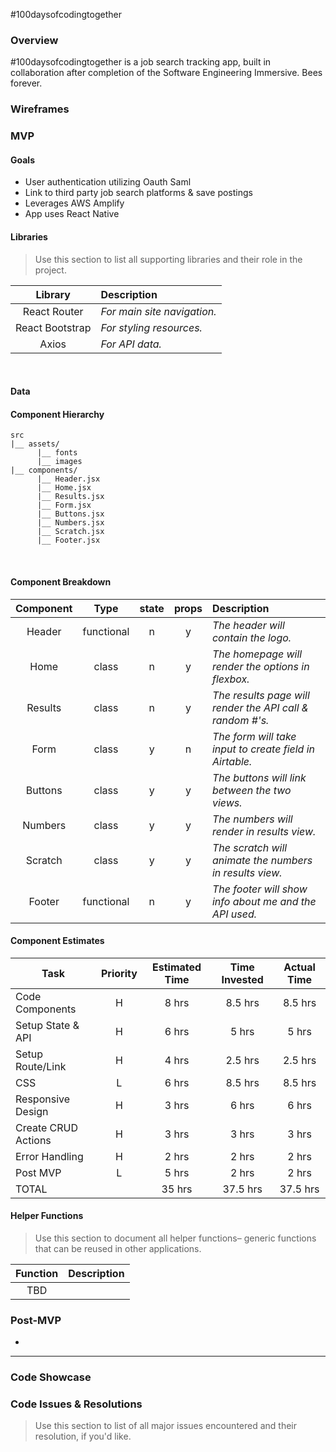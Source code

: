 #100daysofcodingtogether

### Overview 
#100daysofcodingtogether is a job search tracking app, built in collaboration after completion of the Software Engineering Immersive. Bees forever. 

### Wireframes

### MVP

#### Goals

- User authentication utilizing Oauth Saml
- Link to third party job search platforms & save postings 
- Leverages AWS Amplify
- App uses React Native

#### Libraries

> Use this section to list all supporting libraries and their role in the project.

|     Library     | Description                 |
| :-------------: | :-------------------------- |
|  React Router   | _For main site navigation._ |
| React Bootstrap | _For styling resources._    |
|      Axios      | _For API data._             |

<br>

#### Data



#### Component Hierarchy

```
src
|__ assets/
      |__ fonts
      |__ images
|__ components/
      |__ Header.jsx
      |__ Home.jsx
      |__ Results.jsx
      |__ Form.jsx
      |__ Buttons.jsx
      |__ Numbers.jsx
      |__ Scratch.jsx
      |__ Footer.jsx
```

<br>

#### Component Breakdown

| Component |    Type    | state | props | Description                                               |
| :-------: | :--------: | :---: | :---: | :-------------------------------------------------------- |
|  Header   | functional |   n   |   y   | _The header will contain the logo._                       |
|   Home    |   class    |   n   |   y   | _The homepage will render the options in flexbox._        |
|  Results  |   class    |   n   |   y   | _The results page will render the API call & random #'s._ |
|   Form    |   class    |   y   |   n   | _The form will take input to create field in Airtable._   |
|  Buttons  |   class    |   y   |   y   | _The buttons will link between the two views._            |
|  Numbers  |   class    |   y   |   y   | _The numbers will render in results view._                |
|  Scratch  |   class    |   y   |   y   | _The scratch will animate the numbers in results view._   |
|  Footer   | functional |   n   |   y   | _The footer will show info about me and the API used._    |

#### Component Estimates

| Task                | Priority | Estimated Time | Time Invested | Actual Time |
| ------------------- | :------: | :------------: | :-----------: | :---------: |
| Code Components     |    H     |     8 hrs      |    8.5 hrs    |   8.5 hrs   |
| Setup State & API   |    H     |     6 hrs      |     5 hrs     |    5 hrs    |
| Setup Route/Link    |    H     |     4 hrs      |    2.5 hrs    |   2.5 hrs   |
| CSS                 |    L     |     6 hrs      |    8.5 hrs    |   8.5 hrs   |
| Responsive Design   |    H     |     3 hrs      |     6 hrs     |    6 hrs    |
| Create CRUD Actions |    H     |     3 hrs      |     3 hrs     |    3 hrs    |
| Error Handling      |    H     |     2 hrs      |     2 hrs     |    2 hrs    |
| Post MVP            |    L     |     5 hrs      |     2 hrs     |    2 hrs    |
| TOTAL               |          |     35 hrs     |   37.5 hrs    |  37.5 hrs   |

#### Helper Functions

> Use this section to document all helper functions– generic functions that can be reused in other applications.

| Function | Description |
| :------: | :---------- |
|   TBD    |             |

### Post-MVP

- 

---

### Code Showcase



### Code Issues & Resolutions

> Use this section to list of all major issues encountered and their resolution, if you'd like.
````

